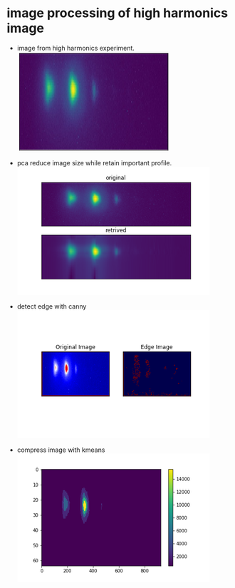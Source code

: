 # image processing of high harmonics image
- image from high harmonics experiment.
![original](./images/datan.jpg)

- pca reduce image size while retain important profile.
![pca](./images/original_vs_retrived.png)

- detect edge with canny
![canny](./images/edge.png)

- compress image with kmeans
![kmeans](./images/kmeans.png)

